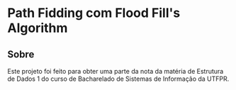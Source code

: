 # Path Fidding com Flood Fill's Algorithm

## Sobre
Este projeto foi feito para obter uma parte da nota da matéria de Estrutura de Dados 1 do curso de Bacharelado de Sistemas de Informação da UTFPR.
